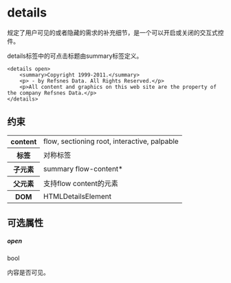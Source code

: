 # details

规定了用户可见的或者隐藏的需求的补充细节，是一个可以开启或关闭的交互式控件。

details标签中的可点击标题由summary标签定义。

```
<details open>
    <summary>Copyright 1999-2011.</summary>
    <p> - by Refsnes Data. All Rights Reserved.</p>
    <p>All content and graphics on this web site are the property of the company Refsnes Data.</p>
</details>
```

## 约束

<table>
<tr>
    <th>content</th>
    <td>flow, sectioning root, interactive, palpable</td>
</tr>
<tr>
    <th>标签</th>
    <td>对称标签</td>
</tr>
<tr>
    <th>子元素</th>
    <td>summary flow-content*</td>
</tr>
<tr>
    <th>父元素</th>
    <td>支持flow content的元素</td>
</tr>
<tr>
    <th>DOM</th>
    <td>HTMLDetailsElement</td>
</tr>
</table>

## 可选属性

##### open

bool

内容是否可见。